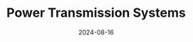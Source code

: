 ---
title: "Power Transmission Systems"
collection: "teaching"
type: "Undergraduate and Graduate course"
permalink: /teaching/2014-spring-teaching-1
venue: "Fall 2024, ECE, Mississippi State University"
date: 2024-08-16
---